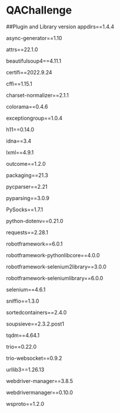# QAChallenge
##Plugin and Library version
appdirs==1.4.4

async-generator==1.10

attrs==22.1.0

beautifulsoup4==4.11.1

certifi==2022.9.24

cffi==1.15.1

charset-normalizer==2.1.1

colorama==0.4.6

exceptiongroup==1.0.4

h11==0.14.0

idna==3.4

lxml==4.9.1

outcome==1.2.0

packaging==21.3

pycparser==2.21

pyparsing==3.0.9

PySocks==1.7.1

python-dotenv==0.21.0

requests==2.28.1

robotframework==6.0.1

robotframework-pythonlibcore==4.0.0

robotframework-selenium2library==3.0.0

robotframework-seleniumlibrary==6.0.0

selenium==4.6.1

sniffio==1.3.0

sortedcontainers==2.4.0

soupsieve==2.3.2.post1

tqdm==4.64.1

trio==0.22.0

trio-websocket==0.9.2

urllib3==1.26.13

webdriver-manager==3.8.5

webdrivermanager==0.10.0

wsproto==1.2.0
